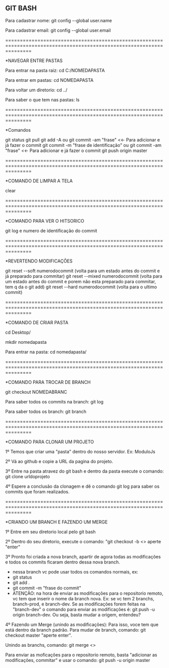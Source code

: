 ## GIT BASH

Para cadastrar nome: git config --global user.name

Para cadastrar email: git config --global user.email

=====================================================================================================================

*NAVEGAR ENTRE PASTAS

Para entrar na pasta raiz: cd C:/NOMEDAPASTA

Para entrar em pastas: cd NOMEDAPASTA

Para voltar um diretorio: cd ../ 

Para saber o que tem nas pastas: ls

=====================================================================================================================

*Comandos

git status
git pull
git add -A ou git commit -am "frase" <<- Para adicionar e já fazer o commit
git commit -m "frase de identificação" ou git commit -am "frase" <<- Para adicionar e já fazer o commit
git push origin master

=====================================================================================================================

*COMANDO DE LIMPAR A TELA

clear

=====================================================================================================================

*COMANDO PARA VER O HITSORICO

git log e numero de identificação do commit

=====================================================================================================================

*REVERTENDO MODIFICAÇÕES

git reset --soft numerodocommit (volta para um estado antes do commit e já preparado para commitar)
git reset --mixed numerodocommit (volta para um estado antes do commit e porem não esta preparado para commitar, tem q da o git add)
git reset --hard numerodocommit (volta para o ultimo commit)

=====================================================================================================================

*COMANDO DE CRIAR PASTA

cd Desktop/

mkdir nomedapasta

Para entrar na pasta: cd nomedapasta/

=====================================================================================================================

*COMANDO PARA TROCAR DE BRANCH

git checkout NOMEDABRANC

Para saber todos os commits na branch: git log

Para saber todos os branch: git branch

=====================================================================================================================

*COMANDO PARA CLONAR UM PROJETO

1º Temos que criar uma "pasta" dentro do nosso servidor. Ex: ModuloJs

2º Vá ao github e copie a URL da pagina do projeto.

3º Entre na pasta atravez do git bash e dentro da pasta execute o comando: git clone urldoprojeto 

4º Espere a conclusão da clonagem e dê o comando git log para saber os commits que foram realizados.

=====================================================================================================================

*CRIANDO UM BRANCH E FAZENDO UM MERGE

1º Entre em seu diretorio local pelo git bash

2º Dentro do seu diretorio, execute o comando: "git checkout -b <<nome da branch>> aperte "enter"

3º Pronto foi criada a nova branch, apartir de agora todas as modificações e todos os commits ficaram dentro dessa nova branch.

- nessa branch vc pode usar todos os comandos normais, ex:
- git status
- git add .
- git commit -m "frase do commit"
- ATENÇÃO: na hora de enviar as modificações para o repositorio remoto, vc tem que inserir o nome da branch nova. Ex: se vc tem 2 branchs, branch-prod, e branch-dev. Se as modificações forem feitas na "branch-dev" o comando para enviar as modificações é: git push -u origin branch-dev. Ou seja, basta mudar a origem, entendeu? 

4º Fazendo um Merge (unindo as modificações): Para isso, voce tem que está dentro da branch padrão. Para mudar de branch, comando: git checkout master "aperte enter".

Unindo as branchs, comando: git merge <<nome da branch de desenvolvimento>>

Para enviar as moficações para o repositorio remoto, basta "adicionar as modificações, commitar" e usar o comando: git push -u origin master